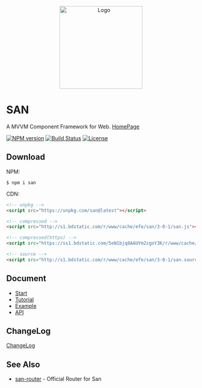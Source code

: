 <p align="center">
    <a href="https://ecomfe.github.io/san/">
        <img src="https://ecomfe.github.io/san/img/logo-colorful.svg" alt="Logo" height="220">
    </a>
</p>

# SAN

A MVVM Component Framework for Web. [HomePage](https://ecomfe.github.io/san/)

[![NPM version](http://img.shields.io/npm/v/san.svg?style=flat-square)](https://npmjs.org/package/san)
[![Build Status](https://img.shields.io/circleci/project/ecomfe/san/master.svg?style=flat-square)](https://circleci.com/gh/ecomfe/san/tree/master)
[![License](https://img.shields.io/github/license/ecomfe/san.svg?style=flat-square)](https://npmjs.org/package/san)




## Download

NPM:

```
$ npm i san
```

CDN:

```html
<!-- unpkg -->
<script src="https://unpkg.com/san@latest"></script>

<!-- compressed -->
<script src="http://s1.bdstatic.com/r/www/cache/efe/san/3-0-1/san.js"></script>

<!-- compressed(https) -->
<script src="https://ss1.bdstatic.com/5eN1bjq8AAUYm2zgoY3K/r/www/cache/efe/san/3-0-1/san.js"></script>

<!-- source -->
<script src="http://s1.bdstatic.com/r/www/cache/efe/san/3-0-1/san.source.js"></script>
```

## Document

- [Start](https://ecomfe.github.io/san/tutorial/start/)
- [Tutorial](https://ecomfe.github.io/san/tutorial/setup/)
- [Example](https://ecomfe.github.io/san/example/)
- [API](https://ecomfe.github.io/san/doc/api/)

## ChangeLog

[ChangeLog](https://github.com/ecomfe/san/blob/master/CHANGELOG.md)

## See Also

- [san-router](https://github.com/ecomfe/san-router) - Official Router for San
